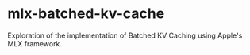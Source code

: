 # mlx-batched-kv-cache
 Exploration of the implementation of Batched KV Caching using Apple's MLX framework.
